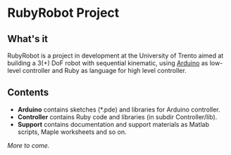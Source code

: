 RubyRobot Project
=================

What's it
---------

RubyRobot is a project in development at the University of Trento aimed at building a 3(+) DoF robot with sequential kinematic, using [Arduino](http://arduino.cc) as low-level controller and Ruby as language for high level controller.

Contents
--------

* **Arduino** contains sketches (*.pde) and libraries for Arduino controller.
* **Controller** contains Ruby code and libraries (in subdir Controller/lib).
* **Support** contains documentation and support materials as Matlab scripts, Maple worksheets and so on.

*More to come.*
